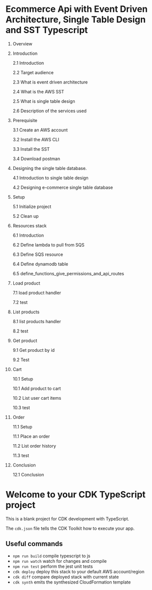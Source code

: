 # Ecommerce Api with Event Driven Architecture, Single Table Design and SST Typescript

1. Overview 
2. Introduction

    2.1 Introduction

    2.2 Target audience  

    2.3 What is event driven architecture 

    2.4 What is the AWS SST       
       
    2.5 What is single table design  

    2.6 Description of the services used 
3. Prerequisite

    3.1 Create an AWS account

    3.2 Install the AWS CLI

    3.3 Install the SST

    3.4 Download postman
4. Designing the single table database.

    4.1 Introduction to single table design

    4.2 Designing e-commerce single table database
5. Setup

    5.1 Initialize project

    5.2 Clean up

6. Resources stack

    6.1 Introduction

    6.2 Define lambda to pull from SQS

    6.3 Define SQS resource

    6.4 Define dynamodb table

    6.5 define_functions_give_permissions_and_api_routes

7. Load product

    7.1 load product handler

    7.2 test

8. List products

    8.1 list products handler

    8.2 test

9. Get product

    9.1 Get product by id

    9.2 Test

10. Cart

    10.1 Setup

    10.1 Add product to cart

    10.2 List user cart items

    10.3 test

11. Order

    11.1 Setup

    11.1 Place an order
    
    11.2 List order history
    
    11.3 test

12. Conclusion

    12.1 Conclusion







# Welcome to your CDK TypeScript project

This is a blank project for CDK development with TypeScript.

The `cdk.json` file tells the CDK Toolkit how to execute your app.

## Useful commands

* `npm run build`   compile typescript to js
* `npm run watch`   watch for changes and compile
* `npm run test`    perform the jest unit tests
* `cdk deploy`      deploy this stack to your default AWS account/region
* `cdk diff`        compare deployed stack with current state
* `cdk synth`       emits the synthesized CloudFormation template
